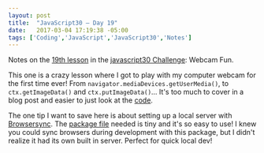 ```yaml
---
layout: post
title:  "JavaScript30 – Day 19"
date:   2017-03-04 17:19:38 -05:00
tags: ['Coding','JavaScript','JavaScript30','Notes']
---
```


Notes on the [19th lesson][git] in the [javascript30 Challenge][js30]: Webcam Fun.

This one is a crazy lesson where I got to play with my computer webcam for the first time ever! From `navigator.mediaDevices.getUserMedia()`, to `ctx.getImageData()` and `ctx.putImageData()`… It's too much to cover in a blog post and easier to just look at the [code][git].

The one tip I want to save here is about setting up a local server with [Browsersync][bs]. The [package file][npm] needed is tiny and it's so easy to use! I knew you could sync browsers during development with this package, but I didn't realize it had its own built in server. Perfect for quick local dev!

[js30]:https://javascript30.com
[git]:https://github.com/memoblue/JavaScript30/blob/master/19-webcam-fun/scripts.js
[bs]:https://browsersync.io
[npm]:https://github.com/memoblue/JavaScript30/blob/master/19-webcam-fun/package.json
